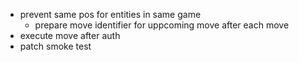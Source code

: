 - prevent same pos for entities in same game
  - prepare move identifier for uppcoming move after each move
- execute move after auth
- patch smoke test
